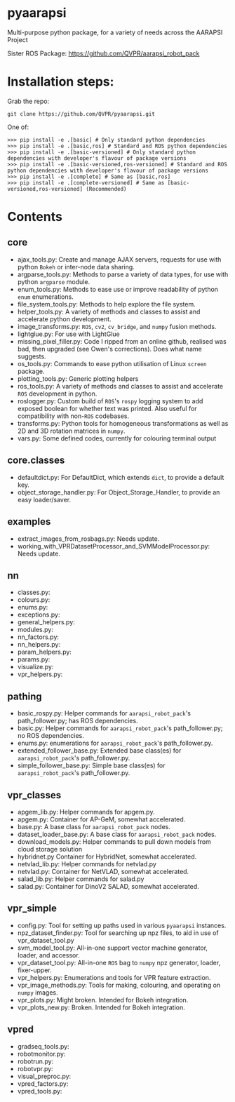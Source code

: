 # pyaarapsi
Multi-purpose python package, for a variety of needs across the AARAPSI Project

Sister ROS Package: https://github.com/QVPR/aarapsi_robot_pack

# Installation steps:
Grab the repo:
```
git clone https://github.com/QVPR/pyaarapsi.git
```
One of:
```
>>> pip install -e .[basic] # Only standard python dependencies
>>> pip install -e .[basic,ros] # Standard and ROS python dependencies
>>> pip install -e .[basic-versioned] # Only standard python dependencies with developer's flavour of package versions
>>> pip install -e .[basic-versioned,ros-versioned] # Standard and ROS python dependencies with developer's flavour of package versions
>>> pip install -e .[complete] # Same as [basic,ros]
>>> pip install -e .[complete-versioned] # Same as [basic-versioned,ros-versioned] (Recommended)
```

# Contents
## core
- ajax_tools.py: Create and manage AJAX servers, requests for use with python ```Bokeh``` or inter-node data sharing.
- argparse_tools.py: Methods to parse a variety of data types, for use with python ```argparse``` module.
- enum_tools.py: Methods to ease use or improve readability of python ```enum``` enumerations.
- file_system_tools.py: Methods to help explore the file system.
- helper_tools.py: A variety of methods and classes to assist and accelerate python development.
- image_transforms.py: ```ROS```, ```cv2```, ```cv_bridge```, and ```numpy``` fusion methods.
- lightglue.py: For use with LightGlue
- missing_pixel_filler.py: Code I ripped from an online github, realised was bad, then upgraded (see Owen's corrections). Does what name suggests.
- os_tools.py: Commands to ease python utilisation of Linux ```screen``` package.
- plotting_tools.py: Generic plotting helpers
- ros_tools.py: A variety of methods and classes to assist and accelerate ```ROS``` development in python.
- roslogger.py: Custom build of ```ROS```'s ```rospy``` logging system to add exposed boolean for whether text was printed. Also useful for compatibility with non-```ROS``` codebases.
- transforms.py: Python tools for homogeneous transformations as well as 2D and 3D rotation matrices in ```numpy```.
- vars.py: Some defined codes, currently for colouring terminal output

## core.classes
- defaultdict.py: For DefaultDict, which extends ```dict```, to provide a default key.
- object_storage_handler.py: For Object_Storage_Handler, to provide an easy loader/saver.

## examples
- extract_images_from_rosbags.py: Needs update.
- working_with_VPRDatasetProcessor_and_SVMModelProcessor.py: Needs update.

## nn
- classes.py:
- colours.py:
- enums.py:
- exceptions.py:
- general_helpers.py:
- modules.py:
- nn_factors.py:
- nn_helpers.py:
- param_helpers.py:
- params.py:
- visualize.py:
- vpr_helpers.py:

## pathing
- basic_rospy.py: Helper commands for ```aarapsi_robot_pack```'s path_follower.py; has ROS dependencies.
- basic.py: Helper commands for ```aarapsi_robot_pack```'s path_follower.py; no ROS dependencies.
- enums.py: enumerations for ```aarapsi_robot_pack```'s path_follower.py.
- extended_follower_base.py: Extended base class(es) for ```aarapsi_robot_pack```'s path_follower.py.
- simple_follower_base.py: Simple base class(es) for ```aarapsi_robot_pack```'s path_follower.py.

## vpr_classes
- apgem_lib.py: Helper commands for apgem.py.
- apgem.py: Container for AP-GeM, somewhat accelerated.
- base.py: A base class for ```aarapsi_robot_pack``` nodes.
- dataset_loader_base.py: A base class for ```aarapsi_robot_pack``` nodes.
- download_models.py: Helper commands to pull down models from cloud storage solution
- hybridnet.py Container for HybridNet, somewhat accelerated.
- netvlad_lib.py: Helper commands for netvlad.py
- netvlad.py: Container for NetVLAD, somewhat accelerated.
- salad_lib.py: Helper commands for salad.py
- salad.py: Container for DinoV2 SALAD, somewhat accelerated.

## vpr_simple
- config.py: Tool for setting up paths used in various ```pyaarapsi``` instances.
- npz_dataset_finder.py: Tool for searching up npz files, to aid in use of vpr_dataset_tool.py
- svm_model_tool.py: All-in-one support vector machine generator, loader, and accessor.
- vpr_dataset_tool.py: All-in-one ```ROS``` bag to ```numpy``` npz generator, loader, fixer-upper.
- vpr_helpers.py: Enumerations and tools for VPR feature extraction.
- vpr_image_methods.py: Tools for making, colouring, and operating on ```numpy``` images.
- vpr_plots.py: Might broken. Intended for Bokeh integration.
- vpr_plots_new.py: Broken. Intended for Bokeh integration.

## vpred
- gradseq_tools.py:
- robotmonitor.py:
- robotrun.py:
- robotvpr.py:
- visual_preproc.py:
- vpred_factors.py:
- vpred_tools.py:
